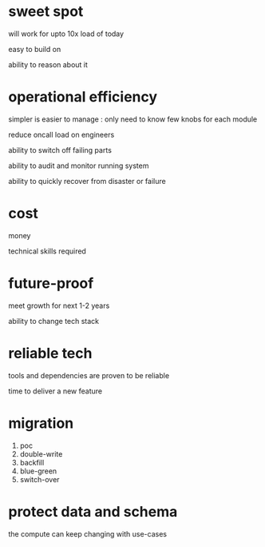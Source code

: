 
# sweet spot

will work for upto 10x load of today

easy to build on

ability to reason about it 

# operational efficiency 

simpler is easier to manage : only need to know few knobs for each module

reduce oncall load on engineers

ability to switch off failing parts

ability to audit and monitor running system

ability to quickly recover from disaster or failure

# cost 

money

technical skills required

# future-proof

meet growth for next 1-2 years

ability to change tech stack 

# reliable tech

tools and dependencies are proven to be reliable

time to deliver a new feature

# migration 

1. poc
1. double-write
1. backfill
1. blue-green
1. switch-over 

# protect data and schema 

the compute can keep changing with use-cases
